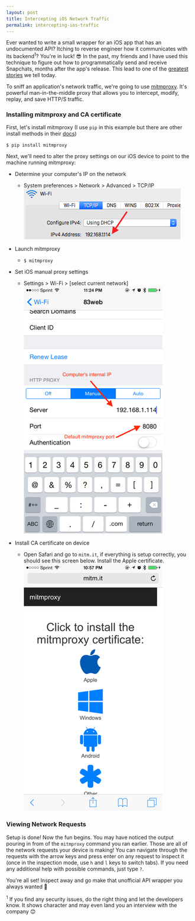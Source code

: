 ```yaml
---
layout: post
title: Intercepting iOS Network Traffic
permalink: intercepting-ios-traffic
---
```


Ever wanted to write a small wrapper for an iOS app that has an undocumented API? Itching to reverse engineer how it communicates with its backend<sup>1</sup>? You're in luck! 😎 In the past, my friends and I have used this technique to figure out how to programmatically send and receive Snapchats, months after the app's release. This lead to one of the [greatest stories](https://medium.com/@binroot/the-best-jokes-have-no-punchline-5f4713a963d6) we tell today.

To sniff an application's network traffic, we're going to use [mitmproxy](http://mitmproxy.org). It's powerful man-in-the-middle proxy that allows you to intercept, modify, replay, and save HTTP/S traffic.

### Installing mitmproxy and CA certificate

First, let's install mitmproxy (I use `pip` in this example but there are other install methods in their [docs](http://mitmproxy.org/doc/install.html))

```
$ pip install mitmproxy
```

Next, we'll need to alter the proxy settings on our iOS device to point to the machine running mitmproxy:

- Determine your computer's IP on the network
  - System preferences > Network > Advanced > TCP/IP  
  ![](/public/images/osxip.png)

- Launch mitmproxy
    - `$ mitmproxy`

- Set iOS manual proxy settings
  - Settings > Wi-Fi > [select current network]  
  ![](/public/images/iosproxy.png)

- Install CA certificate on device
  - Open Safari and go to `mitm.it`, if everything is setup correctly, you should see this screen below. Install the Apple certificate.  
  ![](/public/images/mitmit.png)

### Viewing Network Requests

Setup is done! Now the fun begins. You may have noticed the output pouring in from of the `mitmproxy` command you ran earlier. Those are all of the network requests your device is making! You can navigate through the requests with the arrow keys and press enter on any request to inspect it (once in the inspection mode, use `h` and `l` keys to switch tabs). If you need any additional help with possible commands, just type `?`.

You're all set! Inspect away and go make that unofficial API wrapper you always wanted 🚀

<sup>1</sup> If you find any security issues, do the right thing and let the developers know. It shows character and may even land you an interview with the company 😊
